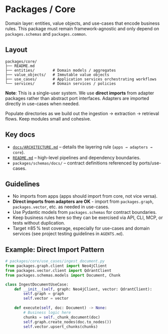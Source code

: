 # Packages / Core

Domain layer: entities, value objects, and use-cases that encode business rules.
This package must remain framework-agnostic and only depend on `packages.schemas`
and `packages.common`.

## Layout

```
packages/core/
├── README.md
├── entities/        # Domain models / aggregates
├── value_objects/   # Immutable value objects
├── use_cases/       # Application services orchestrating workflows
└── services/        # Domain services / policies
```

**Note**: This is a single-user system. We use **direct imports** from adapter packages rather than abstract port interfaces. Adapters are imported directly in use-cases when needed.

Populate directories as we build out the ingestion → extraction → retrieval
flows. Keep modules small and cohesive.

## Key docs

- [`docs/ARCHITECTURE.md`](../../docs/ARCHITECTURE.md) – details the layering
  rule (`apps → adapters → core`).
- [`README.md`](../../README.md) – high-level pipelines and dependency
  boundaries.
- `packages/schemas/docs/` – contract definitions referenced by ports/use-cases.

## Guidelines

- No imports from apps (apps should import from core, not vice versa).
- **Direct imports from adapters are OK** - import from `packages.graph`, `packages.vector`, etc. as needed in use-cases.
- Use Pydantic models from `packages.schemas` for contract boundaries.
- Keep business rules here so they can be exercised via API, CLI, MCP, or tests
  without duplication.
- Target ≥85 % test coverage, especially for use-cases and domain services (see
  project testing guidelines in `AGENTS.md`).

## Example: Direct Import Pattern

```python
# packages/core/use_cases/ingest_document.py
from packages.graph.client import Neo4jClient
from packages.vector.client import QdrantClient
from packages.schemas.models import Document, Chunk

class IngestDocumentUseCase:
    def __init__(self, graph: Neo4jClient, vector: QdrantClient):
        self.graph = graph
        self.vector = vector
    
    def execute(self, doc: Document) -> None:
        # Business logic here
        chunks = self._chunk_document(doc)
        self.graph.create_nodes(doc.to_nodes())
        self.vector.upsert_chunks(chunks)
```

